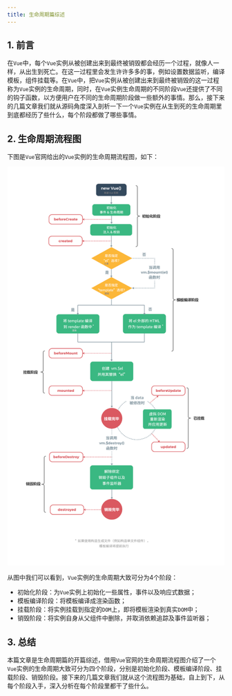 ```yaml
---
title: 生命周期篇综述
---
```


## 1. 前言

在`Vue`中，每个`Vue`实例从被创建出来到最终被销毁都会经历一个过程，就像人一样，从出生到死亡。在这一过程里会发生许许多多的事，例如设置数据监听，编译模板，组件挂载等。在`Vue`中，把`Vue`实例从被创建出来到最终被销毁的这一过程称为`Vue`实例的生命周期，同时，在`Vue`实例生命周期的不同阶段`Vue`还提供了不同的钩子函数，以方便用户在不同的生命周期阶段做一些额外的事情。那么，接下来的几篇文章我们就从源码角度深入剖析一下一个`Vue`实例在从生到死的生命周期里到底都经历了些什么，每个阶段都做了哪些事情。

## 2. 生命周期流程图

下图是`Vue`官网给出的`Vue`实例的生命周期流程图，如下：

![](../images/lifecycle/1.jpg)

从图中我们可以看到，`Vue`实例的生命周期大致可分为4个阶段：

- 初始化阶段：为`Vue`实例上初始化一些属性，事件以及响应式数据；
- 模板编译阶段：将模板编译成渲染函数；
- 挂载阶段：将实例挂载到指定的`DOM`上，即将模板渲染到真实`DOM`中；
- 销毁阶段：将实例自身从父组件中删除，并取消依赖追踪及事件监听器；



## 3. 总结

本篇文章是生命周期篇的开篇综述，借用`Vue`官网的生命周期流程图介绍了一个`Vue`实例的生命周期大致可分为四个阶段，分别是初始化阶段、模板编译阶段、挂载阶段、销毁阶段。接下来的几篇文章我们就从这个流程图为基础，自上到下，从每个阶段入手，深入分析在每个阶段里都干了些什么。
